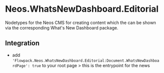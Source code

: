 # Neos.WhatsNewDashboard.Editorial
Nodetypes for the Neos CMS for creating content which the can be shown via the corresponding What's New Dashboard package.

## Integration

* add `'Flowpack.Neos.WhatsNewDashboard.Editorial:Document.WhatsNewDashboardPage': true` to your root page > this is the entrypoint for the news
